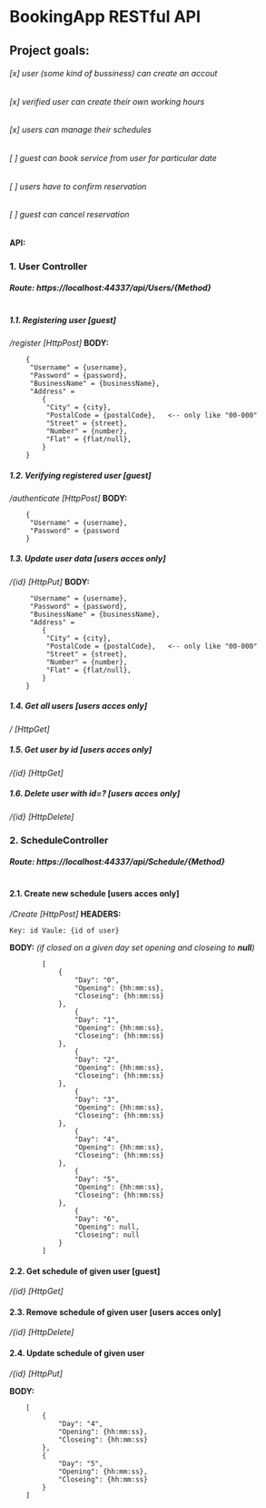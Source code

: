 # BookingApp RESTful API

## Project goals:
###### [x] user (some kind of bussiness) can create an accout
###### [x] verified user can create their own working hours
###### [x] users can manage their schedules
###### [ ] guest can book service from user for particular date
###### [ ] users have to confirm reservation
###### [ ] guest can cancel reservation

#### API:

### 1. User Controller
##### **Route**: https://localhost:44337/api/Users/{Method}
#
##### 1.1. Registering user [guest]
*/register [HttpPost]*
**BODY:**
```
	{
	 "Username" = {username},
	 "Password" = {password},
	 "BusinessName" = {businessName},
	 "Address" = 
		{
		 "City" = {city},
		 "PostalCode = {postalCode},   <-- only like "00-000"
		 "Street" = {street},
		 "Number" = {number},
		 "Flat" = {flat/null},
		}
	}
```

##### 1.2. Verifying registered user [guest]
*/authenticate [HttpPost]*
**BODY:**
```
	{
	 "Username" = {username},
	 "Password" = {password
	}
```

##### 1.3. Update user data [users acces only]
*/{id} [HttpPut]*
**BODY:**
```	{
	 "Username" = {username},
	 "Password" = {password},
	 "BusinessName" = {businessName},
	 "Address" = 
		{
		 "City" = {city},
		 "PostalCode = {postalCode},   <-- only like "00-000"
		 "Street" = {street},
		 "Number" = {number},
		 "Flat" = {flat/null},
		}
	}	
```

##### 1.4. Get all users [users acces only]
*/ [HttpGet]*

##### 1.5. Get user by id [users acces only]
*/{id} [HttpGet]*

##### 1.6. Delete user with id=? [users acces only]
*/{id} [HttpDelete]*

	
### 2. ScheduleController
##### **Route**: https://localhost:44337/api/Schedule/{Method}
#
#### 2.1. Create new schedule [users acces only]
*/Create [HttpPost]*
**HEADERS:**
```
Key: id Vaule: {id of user}
```
**BODY:** *(if closed on a given day set opening and closeing to **null**)*
```
		[
			{
				"Day": "0",
				"Opening": {hh:mm:ss},
				"Closeing": {hh:mm:ss}
			},
				{
				"Day": "1",
				"Opening": {hh:mm:ss},
				"Closeing": {hh:mm:ss}
			},
				{
				"Day": "2",
				"Opening": {hh:mm:ss},
				"Closeing": {hh:mm:ss}
			},
				{
				"Day": "3",
				"Opening": {hh:mm:ss},
				"Closeing": {hh:mm:ss}
			},
				{
				"Day": "4",
				"Opening": {hh:mm:ss},
				"Closeing": {hh:mm:ss}
			},
				{
				"Day": "5",
				"Opening": {hh:mm:ss},
				"Closeing": {hh:mm:ss}
			},
				{
				"Day": "6",
				"Opening": null,
				"Closeing": null
			}
		]
```
#### 2.2. Get schedule of given user [guest]
*/{id} [HttpGet]* 

#### 2.3. Remove schedule of given user [users acces only]
*/{id} [HttpDelete]*

#### 2.4. Update schedule of given user
*/{id} [HttpPut]*

**BODY:**
```
	[
		{
			"Day": "4",
			"Opening": {hh:mm:ss},
			"Closeing": {hh:mm:ss}
		},
		{
			"Day": "5",
			"Opening": {hh:mm:ss},
			"Closeing": {hh:mm:ss}
		}
	]
```
